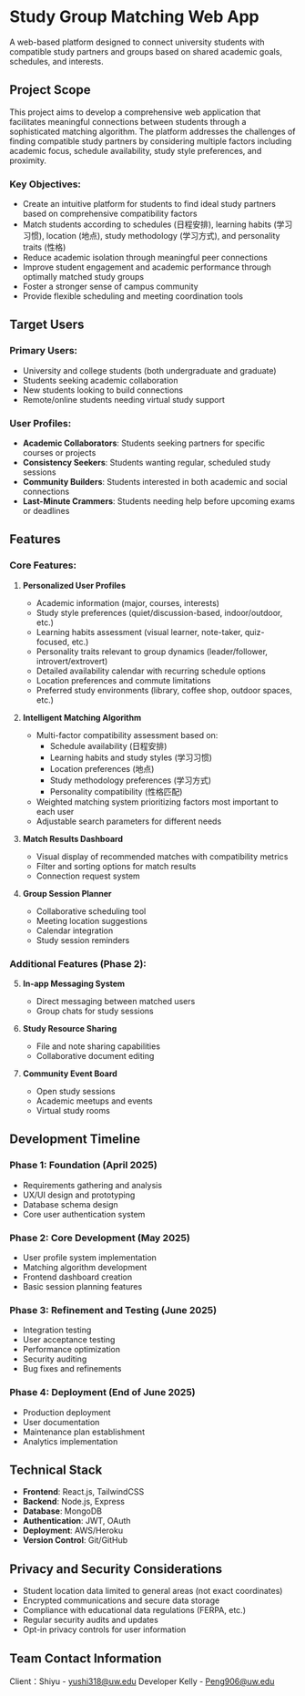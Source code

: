 # Study Group Matching Web App

A web-based platform designed to connect university students with compatible study partners and groups based on shared academic goals, schedules, and interests.

## Project Scope

This project aims to develop a comprehensive web application that facilitates meaningful connections between students through a sophisticated matching algorithm. The platform addresses the challenges of finding compatible study partners by considering multiple factors including academic focus, schedule availability, study style preferences, and proximity.

### Key Objectives:
- Create an intuitive platform for students to find ideal study partners based on comprehensive compatibility factors
- Match students according to schedules (日程安排), learning habits (学习习惯), location (地点), study methodology (学习方式), and personality traits (性格)
- Reduce academic isolation through meaningful peer connections
- Improve student engagement and academic performance through optimally matched study groups
- Foster a stronger sense of campus community
- Provide flexible scheduling and meeting coordination tools

## Target Users

### Primary Users:
- University and college students (both undergraduate and graduate)
- Students seeking academic collaboration
- New students looking to build connections
- Remote/online students needing virtual study support

### User Profiles:
- **Academic Collaborators**: Students seeking partners for specific courses or projects
- **Consistency Seekers**: Students wanting regular, scheduled study sessions
- **Community Builders**: Students interested in both academic and social connections
- **Last-Minute Crammers**: Students needing help before upcoming exams or deadlines

## Features

### Core Features:

1. **Personalized User Profiles**
   - Academic information (major, courses, interests)
   - Study style preferences (quiet/discussion-based, indoor/outdoor, etc.)
   - Learning habits assessment (visual learner, note-taker, quiz-focused, etc.)
   - Personality traits relevant to group dynamics (leader/follower, introvert/extrovert)
   - Detailed availability calendar with recurring schedule options
   - Location preferences and commute limitations
   - Preferred study environments (library, coffee shop, outdoor spaces, etc.)
   
2. **Intelligent Matching Algorithm**
   - Multi-factor compatibility assessment based on:
     - Schedule availability (日程安排)
     - Learning habits and study styles (学习习惯)
     - Location preferences (地点)
     - Study methodology preferences (学习方式)
     - Personality compatibility (性格匹配)
   - Weighted matching system prioritizing factors most important to each user
   - Adjustable search parameters for different needs
   
3. **Match Results Dashboard**
   - Visual display of recommended matches with compatibility metrics
   - Filter and sorting options for match results
   - Connection request system
   
4. **Group Session Planner**
   - Collaborative scheduling tool
   - Meeting location suggestions
   - Calendar integration
   - Study session reminders

### Additional Features (Phase 2):

5. **In-app Messaging System**
   - Direct messaging between matched users
   - Group chats for study sessions
   
6. **Study Resource Sharing**
   - File and note sharing capabilities
   - Collaborative document editing
   
7. **Community Event Board**
   - Open study sessions
   - Academic meetups and events
   - Virtual study rooms

## Development Timeline

### Phase 1: Foundation (April 2025)
- Requirements gathering and analysis
- UX/UI design and prototyping
- Database schema design
- Core user authentication system

### Phase 2: Core Development (May 2025)
- User profile system implementation
- Matching algorithm development
- Frontend dashboard creation
- Basic session planning features

### Phase 3: Refinement and Testing (June 2025)
- Integration testing
- User acceptance testing
- Performance optimization
- Security auditing
- Bug fixes and refinements

### Phase 4: Deployment (End of June 2025)
- Production deployment
- User documentation
- Maintenance plan establishment
- Analytics implementation

## Technical Stack

- **Frontend**: React.js, TailwindCSS
- **Backend**: Node.js, Express
- **Database**: MongoDB
- **Authentication**: JWT, OAuth
- **Deployment**: AWS/Heroku
- **Version Control**: Git/GitHub

## Privacy and Security Considerations

- Student location data limited to general areas (not exact coordinates)
- Encrypted communications and secure data storage
- Compliance with educational data regulations (FERPA, etc.)
- Regular security audits and updates
- Opt-in privacy controls for user information

## Team Contact Information
Client：Shiyu - yushi318@uw.edu
Developer Kelly - Peng906@uw.edu
